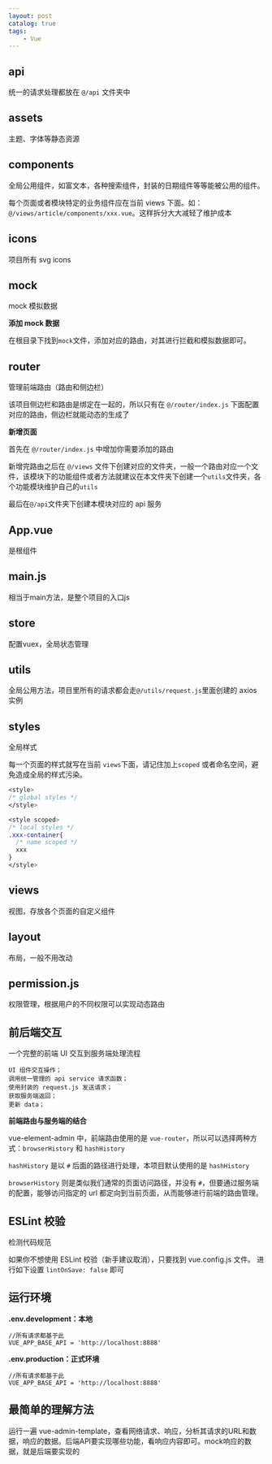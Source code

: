 ```yaml
---
layout: post   	
catalog: true 	
tags:
    - Vue
---
```




## api

统一的请求处理都放在 `@/api` 文件夹中

## assets 

主题、字体等静态资源

## components 

全局公用组件，如富文本，各种搜索组件，封装的日期组件等等能被公用的组件。

每个页面或者模块特定的业务组件应在当前 views 下面。如：`@/views/article/components/xxx.vue`。这样拆分大大减轻了维护成本

## icons  

项目所有 svg icons

## mock  

mock 模拟数据

**添加 mock 数据**

在根目录下找到`mock`文件，添加对应的路由，对其进行拦截和模拟数据即可。

## router 

管理前端路由（路由和侧边栏）

该项目侧边栏和路由是绑定在一起的，所以只有在 `@/router/index.js` 下面配置对应的路由，侧边栏就能动态的生成了

**新增页面**

首先在 `@/router/index.js` 中增加你需要添加的路由

新增完路由之后在 `@/views` 文件下创建对应的文件夹，一般一个路由对应一个文件，该模块下的功能组件或者方法就建议在本文件夹下创建一个`utils`文件夹，各个功能模块维护自己的`utils`

最后在`@/api`文件夹下创建本模块对应的 api 服务

## App.vue 

是根组件

## main.js  

相当于main方法，是整个项目的入口js

## store 

配置vuex，全局状态管理

## utils  

全局公用方法，项目里所有的请求都会走`@/utils/request.js`里面创建的 axios 实例

## styles  

全局样式

每一个页面的样式就写在当前 `views`下面，请记住加上`scoped` 或者命名空间，避免造成全局的样式污染。

```css
<style>
/* global styles */
</style>

<style scoped>
/* local styles */
.xxx-container{
  /* name scoped */
  xxx
}
</style>
```

## views 

视图，存放各个页面的自定义组件

## layout 

布局，一般不用改动

## permission.js  

权限管理，根据用户的不同权限可以实现动态路由

## 前后端交互

一个完整的前端 UI 交互到服务端处理流程

```
UI 组件交互操作；
调用统一管理的 api service 请求函数；
使用封装的 request.js 发送请求；
获取服务端返回；
更新 data；
```

**前端路由与服务端的结合**

vue-element-admin 中，前端路由使用的是 `vue-router`，所以可以选择两种方式：`browserHistory` 和 `hashHistory`

`hashHistory` 是以 `#` 后面的路径进行处理，本项目默认使用的是 `hashHistory`

`browserHistory` 则是类似我们通常的页面访问路径，并没有 `#`，但要通过服务端的配置，能够访问指定的 url 都定向到当前页面，从而能够进行前端的路由管理。

## ESLint 校验

检测代码规范

如果你不想使用 ESLint 校验（新手建议取消），只要找到 vue.config.js 文件。 进行如下设置 `lintOnSave: false` 即可

## 运行环境

**.env.development：本地**

```vue
//所有请求都基于此
VUE_APP_BASE_API = 'http://localhost:8888'
```

**.env.production：正式环境**

```
//所有请求都基于此
VUE_APP_BASE_API = 'http://localhost:8888'
```

## 最简单的理解方法

运行一遍 vue-admin-template，查看网络请求、响应，分析其请求的URL和数据，响应的数据。后端API要实现哪些功能，看响应内容即可。mock响应的数据，就是后端要实现的
